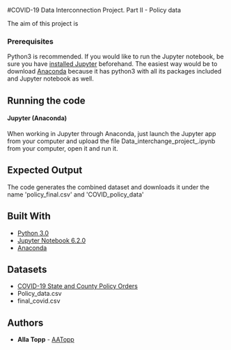 #COVID-19 Data Interconnection Project. Part II - Policy data

The aim of this project is 

### Prerequisites

Python3 is recommended. If you would like to run the Jupyter notebook, be sure you have [installed Jupyter](https://jupyter.org/install) beforehand. The easiest way would be to download [Anaconda](https://www.anaconda.com/products/individual#Downloads) because it has python3 with all its packages included and Jupyter notebook as well.

## Running the code

#### Jupyter (Anaconda)

When working in Jupyter through Anaconda, just launch the Jupyter app from your computer and upload the file Data_interchange_project_.ipynb from your computer, open it and run it.

## Expected Output

The code generates the combined dataset and downloads it under the name 'policy_final.csv' and 'COVID_policy_data'

## Built With

- [Python 3.0](https://www.python.org/download/releases/3.0/)
- [Jupyter Notebook 6.2.0](https://jupyter.org/)
- [Anaconda](https://www.anaconda.com/products/individual#Downloads)

## Datasets

- [COVID-19 State and County Policy Orders](https://healthdata.gov/dataset/COVID-19-State-and-County-Policy-Orders/gyqz-9u7n)
- Policy_data.csv
- final_covid.csv

## Authors

- **Alla Topp** - [AATopp](https://github.com/AATopp)
